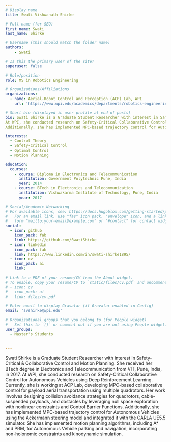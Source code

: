 ```yaml
---
# Display name
title: Swati Vishwanath Shirke

# Full name (for SEO)
first_name: Swati
last_name: Shirke

# Username (this should match the folder name)
authors:
    - Swati

# Is this the primary user of the site?
superuser: false

# Role/position
role: MS in Robotics Engineering  

# Organizations/Affiliations
organizations:
  - name: Aerial-Robot Control and Perception (ACP) Lab, WPI
    url: 'https://www.wpi.edu/academics/departments/robotics-engineering/research/groups'

# Short bio (displayed in user profile at end of posts)
bio: Swati Shirke is a Graduate Student Researcher with interest in Safety-Critical & Collaborative Control and Motion Planning. She received her BTech degree in Electronics and Telecommunication from VIT, Pune, India, in 2017. 
At WPI, she conducted research on Safety-Critical Collaborative Control for Autonomous Vehicles using Deep Reinforcement Learning. Currently, she is working at ACP Lab, developing MPC-based collaborative control for payload aerial transportation using multiple quadrotors. Her work involves designing collision avoidance strategies for quadrotors, cable-suspended payloads, and obstacles by leveraging null space exploration with nonlinear constraints and Control Barrier Functions. 
Additionally, she has implemented MPC-based trajectory control for Autonomous Vehicles using the Ackermann steering model and integrated it with the CARLA UE5.5 simulator. She has implemented motion planning algorithms, including A* and PRM, for Autonomous Vehicle parking and navigation, incorporating non-holonomic constraints and kinodynamic simulation.

interests:
  - Control Theory
  - Safety-Critical Control
  - Optimal Control
  - Motion Planning

education:
  courses:
    - course: Diploma in Electronics and Telecommunication
      institution: Government Polytechnic Pune, India
      year: 2014
    - course: BTech in Electronics and Telecommunication
      institution: Vishwakarma Institute of Technology, Pune, India
      year: 2017

# Social/Academic Networking
# For available icons, see: https://docs.hugoblox.com/getting-started/page-builder/#icons
#   For an email link, use "fas" icon pack, "envelope" icon, and a link in the
#   form "mailto:your-email@example.com" or "#contact" for contact widget.
social:
  - icon: github
    icon_pack: fab
    link: https://github.com/SwatiShirke
  - icon: linkedin
    icon_pack: fab
    link: https://www.linkedin.com/in/swati-shirke1895/
  - icon: cv
    icon_pack: ai
    link:

# Link to a PDF of your resume/CV from the About widget.
# To enable, copy your resume/CV to `static/files/cv.pdf` and uncomment the lines below.
# - icon: cv
#   icon_pack: ai
#   link: files/cv.pdf

# Enter email to display Gravatar (if Gravatar enabled in Config)
email: 'svshirke@wpi.edu'

# Organizational groups that you belong to (for People widget)
#   Set this to `[]` or comment out if you are not using People widget.
user_groups:
  - Master's Students
  
  
---
```

Swati Shirke is a Graduate Student Researcher with interest in Safety-Critical & Collaborative Control and Motion Planning. She received her BTech degree in Electronics and Telecommunication from VIT, Pune, India, in 2017. 
At WPI, she conducted research on Safety-Critical Collaborative Control for Autonomous Vehicles using Deep Reinforcement Learning. Currently, she is working at ACP Lab, developing MPC-based collaborative control for payload aerial transportation using multiple quadrotors. Her work involves designing collision avoidance strategies for quadrotors, cable-suspended payloads, and obstacles by leveraging null space exploration with nonlinear constraints and Control Barrier Functions. 
Additionally, she has implemented MPC-based trajectory control for Autonomous Vehicles using the Ackermann steering model and integrated it with the CARLA UE5.5 simulator. She has implemented motion planning algorithms, including A* and PRM, for Autonomous Vehicle parking and navigation, incorporating non-holonomic constraints and kinodynamic simulation.

